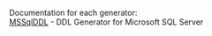 Documentation for each generator:  
[MSSqlDDL](MSSqlDDL.md) - DDL Generator for Microsoft SQL Server